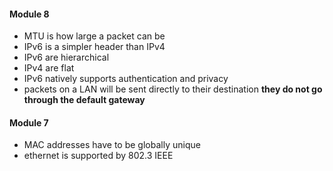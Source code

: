 #### Module 8
- MTU is how large a packet can be
- IPv6 is a simpler header than IPv4
- IPv6 are hierarchical
- IPv4 are flat
- IPv6 natively supports authentication and privacy 
- packets on a LAN will be sent directly to their destination **they do not go through the default gateway**
#### Module 7
- MAC addresses have to be globally unique
- ethernet is supported by 802.3 IEEE